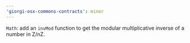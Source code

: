 ```yaml
---
'giorgi-osx-commons-contracts': minor
---
```


`Math`: add an `invMod` function to get the modular multiplicative inverse of a number in Z/nZ.
